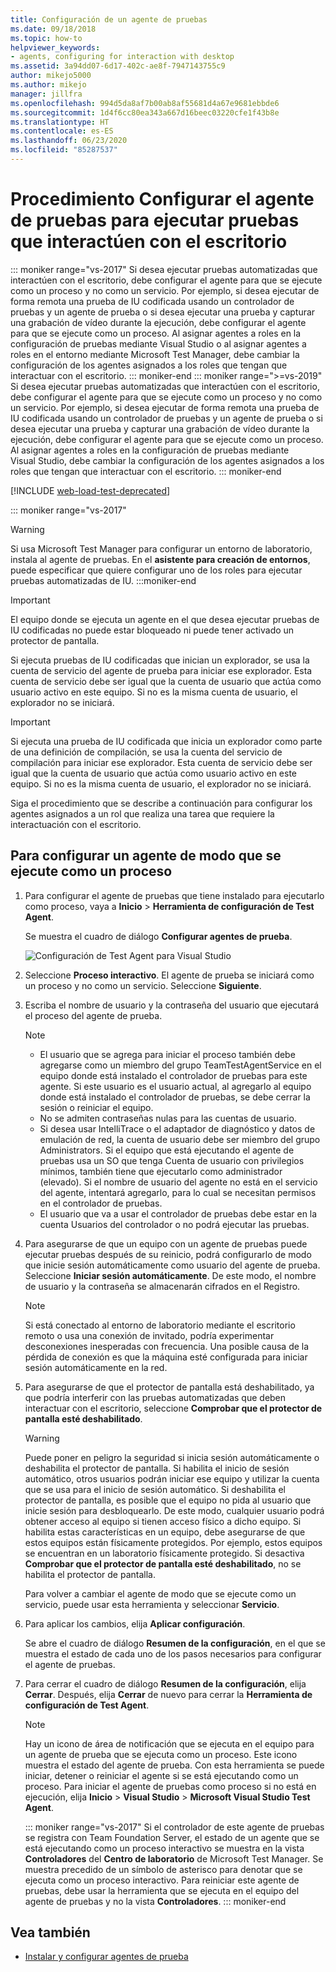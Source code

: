 ```yaml
---
title: Configuración de un agente de pruebas
ms.date: 09/18/2018
ms.topic: how-to
helpviewer_keywords:
- agents, configuring for interaction with desktop
ms.assetid: 3a94dd07-6d17-402c-ae8f-7947143755c9
author: mikejo5000
ms.author: mikejo
manager: jillfra
ms.openlocfilehash: 994d5da8af7b00ab8af55681d4a67e9681ebbde6
ms.sourcegitcommit: 1d4f6cc80ea343a667d16beec03220cfe1f43b8e
ms.translationtype: HT
ms.contentlocale: es-ES
ms.lasthandoff: 06/23/2020
ms.locfileid: "85287537"
---
```

# <a name="how-to-set-up-your-test-agent-to-run-tests-that-interact-with-the-desktop"></a>Procedimiento Configurar el agente de pruebas para ejecutar pruebas que interactúen con el escritorio

::: moniker range="vs-2017"
Si desea ejecutar pruebas automatizadas que interactúen con el escritorio, debe configurar el agente para que se ejecute como un proceso y no como un servicio. Por ejemplo, si desea ejecutar de forma remota una prueba de IU codificada usando un controlador de pruebas y un agente de prueba o si desea ejecutar una prueba y capturar una grabación de vídeo durante la ejecución, debe configurar el agente para que se ejecute como un proceso. Al asignar agentes a roles en la configuración de pruebas mediante Visual Studio o al asignar agentes a roles en el entorno mediante Microsoft Test Manager, debe cambiar la configuración de los agentes asignados a los roles que tengan que interactuar con el escritorio.
::: moniker-end
::: moniker range=">=vs-2019"
Si desea ejecutar pruebas automatizadas que interactúen con el escritorio, debe configurar el agente para que se ejecute como un proceso y no como un servicio. Por ejemplo, si desea ejecutar de forma remota una prueba de IU codificada usando un controlador de pruebas y un agente de prueba o si desea ejecutar una prueba y capturar una grabación de vídeo durante la ejecución, debe configurar el agente para que se ejecute como un proceso. Al asignar agentes a roles en la configuración de pruebas mediante Visual Studio, debe cambiar la configuración de los agentes asignados a los roles que tengan que interactuar con el escritorio.
::: moniker-end

[!INCLUDE [web-load-test-deprecated](includes/web-load-test-deprecated.md)]

::: moniker range="vs-2017"
> [!WARNING]
> Si usa Microsoft Test Manager para configurar un entorno de laboratorio, instala al agente de pruebas. En el **asistente para creación de entornos**, puede especificar que quiere configurar uno de los roles para ejecutar pruebas automatizadas de IU.
:::moniker-end

> [!IMPORTANT]
> El equipo donde se ejecuta un agente en el que desea ejecutar pruebas de IU codificadas no puede estar bloqueado ni puede tener activado un protector de pantalla.

Si ejecuta pruebas de IU codificadas que inician un explorador, se usa la cuenta de servicio del agente de prueba para iniciar ese explorador. Esta cuenta de servicio debe ser igual que la cuenta de usuario que actúa como usuario activo en este equipo. Si no es la misma cuenta de usuario, el explorador no se iniciará.

> [!IMPORTANT]
> Si ejecuta una prueba de IU codificada que inicia un explorador como parte de una definición de compilación, se usa la cuenta del servicio de compilación para iniciar ese explorador. Esta cuenta de servicio debe ser igual que la cuenta de usuario que actúa como usuario activo en este equipo. Si no es la misma cuenta de usuario, el explorador no se iniciará.

Siga el procedimiento que se describe a continuación para configurar los agentes asignados a un rol que realiza una tarea que requiere la interactuación con el escritorio.

## <a name="to-set-up-an-agent-to-run-as-a-process"></a>Para configurar un agente de modo que se ejecute como un proceso

1. Para configurar el agente de pruebas que tiene instalado para ejecutarlo como proceso, vaya a **Inicio** > **Herramienta de configuración de Test Agent**.

   Se muestra el cuadro de diálogo **Configurar agentes de prueba**.

   ![Configuración de Test Agent para Visual Studio](media/configure-test-agent.png)

2. Seleccione **Proceso interactivo**. El agente de prueba se iniciará como un proceso y no como un servicio. Seleccione **Siguiente**.

3. Escriba el nombre de usuario y la contraseña del usuario que ejecutará el proceso del agente de prueba.

   > [!NOTE]
   > - El usuario que se agrega para iniciar el proceso también debe agregarse como un miembro del grupo TeamTestAgentService en el equipo donde está instalado el controlador de pruebas para este agente. Si este usuario es el usuario actual, al agregarlo al equipo donde está instalado el controlador de pruebas, se debe cerrar la sesión o reiniciar el equipo.
   > - No se admiten contraseñas nulas para las cuentas de usuario.
   > - Si desea usar IntelliTrace o el adaptador de diagnóstico y datos de emulación de red, la cuenta de usuario debe ser miembro del grupo Administrators. Si el equipo que está ejecutando el agente de pruebas usa un SO que tenga Cuenta de usuario con privilegios mínimos, también tiene que ejecutarlo como administrador (elevado). Si el nombre de usuario del agente no está en el servicio del agente, intentará agregarlo, para lo cual se necesitan permisos en el controlador de pruebas.
   > - El usuario que va a usar el controlador de pruebas debe estar en la cuenta Usuarios del controlador o no podrá ejecutar las pruebas.

4. Para asegurarse de que un equipo con un agente de pruebas puede ejecutar pruebas después de su reinicio, podrá configurarlo de modo que inicie sesión automáticamente como usuario del agente de prueba. Seleccione **Iniciar sesión automáticamente**. De este modo, el nombre de usuario y la contraseña se almacenarán cifrados en el Registro.

   > [!NOTE]
   > Si está conectado al entorno de laboratorio mediante el escritorio remoto o usa una conexión de invitado, podría experimentar desconexiones inesperadas con frecuencia. Una posible causa de la pérdida de conexión es que la máquina esté configurada para iniciar sesión automáticamente en la red.

5. Para asegurarse de que el protector de pantalla está deshabilitado, ya que podría interferir con las pruebas automatizadas que deben interactuar con el escritorio, seleccione **Comprobar que el protector de pantalla esté deshabilitado**.

   > [!WARNING]
   > Puede poner en peligro la seguridad si inicia sesión automáticamente o deshabilita el protector de pantalla. Si habilita el inicio de sesión automático, otros usuarios podrán iniciar ese equipo y utilizar la cuenta que se usa para el inicio de sesión automático. Si deshabilita el protector de pantalla, es posible que el equipo no pida al usuario que inicie sesión para desbloquearlo. De este modo, cualquier usuario podrá obtener acceso al equipo si tienen acceso físico a dicho equipo. Si habilita estas características en un equipo, debe asegurarse de que estos equipos están físicamente protegidos. Por ejemplo, estos equipos se encuentran en un laboratorio físicamente protegido. Si desactiva **Comprobar que el protector de pantalla esté deshabilitado**, no se habilita el protector de pantalla.

   Para volver a cambiar el agente de modo que se ejecute como un servicio, puede usar esta herramienta y seleccionar **Servicio**.

6. Para aplicar los cambios, elija **Aplicar configuración**.

   Se abre el cuadro de diálogo **Resumen de la configuración**, en el que se muestra el estado de cada uno de los pasos necesarios para configurar el agente de pruebas.

7. Para cerrar el cuadro de diálogo **Resumen de la configuración**, elija **Cerrar**. Después, elija **Cerrar** de nuevo para cerrar la **Herramienta de configuración de Test Agent**.

   > [!NOTE]
   > Hay un icono de área de notificación que se ejecuta en el equipo para un agente de prueba que se ejecuta como un proceso. Este icono muestra el estado del agente de prueba. Con esta herramienta se puede iniciar, detener o reiniciar el agente si se está ejecutando como un proceso. Para iniciar el agente de pruebas como proceso si no está en ejecución, elija **Inicio** > **Visual Studio** > **Microsoft Visual Studio Test Agent**.

   ::: moniker range="vs-2017"
   Si el controlador de este agente de pruebas se registra con Team Foundation Server, el estado de un agente que se está ejecutando como un proceso interactivo se muestra en la vista **Controladores** del **Centro de laboratorio** de Microsoft Test Manager. Se muestra precedido de un símbolo de asterisco para denotar que se ejecuta como un proceso interactivo. Para reiniciar este agente de pruebas, debe usar la herramienta que se ejecuta en el equipo del agente de pruebas y no la vista **Controladores**.
   ::: moniker-end

## <a name="see-also"></a>Vea también

- [Instalar y configurar agentes de prueba](../test/lab-management/install-configure-test-agents.md)
